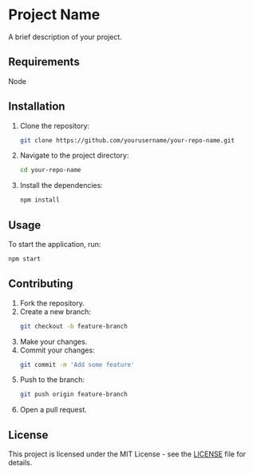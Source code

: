 # Project Name

A brief description of your project.

## Requirements

Node

## Installation

1. Clone the repository:
    ```sh
    git clone https://github.com/yourusername/your-repo-name.git
    ```
2. Navigate to the project directory:
    ```sh
    cd your-repo-name
    ```
3. Install the dependencies:
    ```sh
    npm install
    ```

## Usage

To start the application, run:
```sh
npm start
```

## Contributing

1. Fork the repository.
2. Create a new branch:
    ```sh
    git checkout -b feature-branch
    ```
3. Make your changes.
4. Commit your changes:
    ```sh
    git commit -m 'Add some feature'
    ```
5. Push to the branch:
    ```sh
    git push origin feature-branch
    ```
6. Open a pull request.

## License

This project is licensed under the MIT License - see the [LICENSE](LICENSE) file for details.